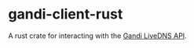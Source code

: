 # gandi-client-rust

A rust crate for interacting with the [Gandi LiveDNS API](https://api.gandi.net/docs/livedns/).
